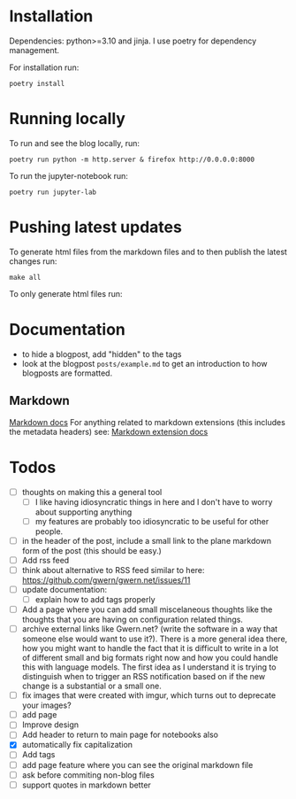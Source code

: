 # Installation
Dependencies: python>=3.10 and jinja. I use poetry for dependency management.

For installation run:
```
poetry install
```

# Running locally

To run and see the blog locally, run:

```
poetry run python -m http.server & firefox http://0.0.0.0:8000
```

To run the jupyter-notebook run:

``` shell
poetry run jupyter-lab
```

# Pushing latest updates


To generate html files from the markdown files and to then publish the latest changes run:
``` shell
make all
```

To only generate html files run:





# Documentation
- to hide a blogpost, add "hidden" to the tags
- look at the blogpost `posts/example.md` to get an introduction to how blogposts are formatted.


## Markdown
[Markdown docs](https://python-markdown.github.io/index.html#python-markdown)
For anything related to markdown extensions (this includes the metadata headers) see:
[Markdown extension docs](https://python-markdown.github.io/extensions/)

# Todos

- [ ] thoughts on making this a general tool
  - [ ] I like having idiosyncratic things in here and I don't have to worry about supporting anything
  - [ ] my features are probably too idiosyncratic to be useful for other people.
 - [ ] in the header of the post, include a small link to the plane markdown form of the post (this should be easy.)
- [ ] Add rss feed
- [ ] think about alternative to RSS feed similar to here: https://github.com/gwern/gwern.net/issues/11
- [ ] update documentation: 
  - [ ] explain how to add tags properly
- [ ] Add a page where you can add small miscelaneous thoughts like the thoughts that you are having on configuration related things.
- [ ] archive external links like Gwern.net? (write the software in a way that someone else would want to use it?). There is a more general idea there, how you might want to handle the fact that it is difficult to write in a lot of different small and big formats right now and how you could handle this with language models. The first idea as I understand it is trying to distinguish when to trigger an RSS notification based on if the new change is a substantial or a small one.
- [ ] fix images that were created with imgur, which turns out to deprecate your images?
- [ ] add page 
- [ ] Improve design
- [ ] Add header to return to main page for notebooks also
- [x] automatically fix capitalization
- [ ] Add tags
- [ ] add page feature where you can see the original markdown file
- [ ] ask before commiting non-blog files
- [ ] support quotes in markdown better
